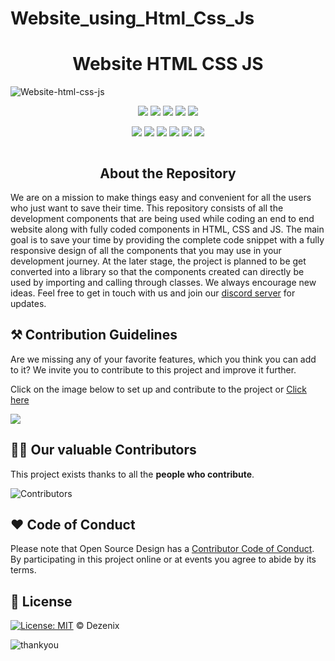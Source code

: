 # Website_using_Html_Css_Js



<h1 align="center">Website HTML CSS JS</h1>

![Website-html-css-js](https://user-images.githubusercontent.com/64855541/138309317-c1fd5b62-0944-4554-8d67-db6f0b418077.png)



<div align="center">

<a href="https://github.com/RanawatTech/Website_using_Html_Css_Js"><img src="https://badges.frapsoft.com/os/v1/open-source.svg?v=103"></a>
<a href="https://github.com/RanawatTech/Website_using_Html_Css_Js"><img src="https://img.shields.io/badge/Built%20by-Designers-0059b3"></a>
<a href="https://github.com/RanawatTech/Website_using_Html_Css_Js"><img src="https://img.shields.io/static/v1.svg?label=Contributions&message=Welcome&color=yellow"></a>
<a href="https://github.com/RanawatTech/"><img src="https://img.shields.io/badge/Maintained%3F-yes-brightgreen.svg?v=103"></a>
<a href="https://github.com/Dezenix/frontend-html-css-js/blob/master/LICENSE"><img src="https://img.shields.io/badge/license-MIT-blue.svg?v=103"></a>

<a href="https://github.com/RanawatTech/Website_using_Html_Css_Js/graphs/contributors"><img src="https://img.shields.io/github/contributors/RanawatTech/Website_using_Html_Css_Js?color=brightgreen"></a>
<a href="https://github.com/RanawatTech/Website_using_Html_Css_Js/stargazers"><img src="https://img.shields.io/github/stars/RanawatTech/Website_using_Html_Css_Js?color=0059b3"></a>
<a href="https://github.com/RanawatTech/Website_using_Html_Css_Js/network/members"><img src="https://img.shields.io/github/forks/RanawatTech/Website_using_Html_Css_Js?color=yellow"></a>
<a href="https://github.com/RanawatTech/Website_using_Html_Css_Js/issues?q=is%3Aissue+is%3Aclosed"><img src="https://img.shields.io/github/issues-closed-raw/RanawatTech/Website_using_Html_Css_Js?color=yellow"></a>
<a href="https://github.com/RanawatTech/Website_using_Html_Css_Js/pulls"><img src="https://img.shields.io/github/issues-pr/RanawatTech/Website_using_Html_Css_Js?color=brightgreen"></a>
<a href="https://github.com/RanawatTech/Website_using_Html_Css_Js/pulls?q=is%3Apr+is%3Aclosed"><img src="https://img.shields.io/github/issues-pr-closed-raw/RanawatTech/Website_using_Html_Css_Js?color=0059b3"></a>
<!-- <a href="https://github.com/Dezenix/frontend-html-css-js/issues"><img src="https://img.shields.io/github/issues/Dezenix/frontend-html-css-js?color=0059b3"></a> -->
<img src="">
  
</div>

<h2 align="center">About the Repository</h2>

We are on a mission to make things easy and convenient for all the users who just want to save their time. This repository consists of all the development components that are being used while coding an end to end website along with fully coded components in HTML, CSS and JS. The main goal is to save your time by providing the complete code snippet with a fully responsive design of all the components that you may use in your development journey. At the later stage, the project is planned to be get converted into a library so that the components created can directly be used by importing and calling through classes. We always encourage new ideas. Feel free to get in touch with us and join our [discord server](https://discord.gg/F3TtF5AHKz) for updates.

## ⚒️ Contribution Guidelines

Are we missing any of your favorite features, which you think you can add to it? We invite you to contribute to this project and improve it further.

Click on the image below to set up and contribute to the project or [Click here](https://github.com/Dezenix/.github/blob/main/CONTRIBUTING.md)

[![](https://user-images.githubusercontent.com/64855541/138309327-e9b72f73-ebec-45ab-9642-676619de0b59.png)](https://github.com/RanawatTech/.github/blob/main/CONTRIBUTING.md)

## 👨‍💻 Our valuable Contributors

This project exists thanks to all the **people who contribute**.

![Contributors](https://contributors-img.web.app/image?repo=RanawatTech/Website_using_Html_Css_Js)

## ❤️ Code of Conduct

Please note that Open Source Design has a [Contributor Code of Conduct](https://github.com/RanawatTech/.github/blob/main/CODE_OF_CONDUCT.md). By participating in this project online or at events you agree to abide by its terms.

## 📜 License

[![License: MIT](https://img.shields.io/badge/License-MIT-yellow.svg)](./LICENSE) © Dezenix

![thankyou]()
